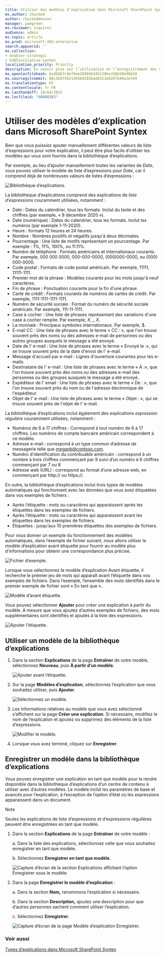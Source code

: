 ```yaml
---
title: Utiliser des modèles d’explication dans Microsoft SharePoint Syntex
ms.author: chucked
author: chuckedmonson
manager: pamgreen
ms.reviewer: ssquires
audience: admin
ms.topic: article
ms.prod: microsoft-365-enterprise
search.appverid: ''
ms.collection:
- enabler-strategic
- m365initiative-syntex
localization_priority: Priority
description: En savoir plus sur l’utilisation et l’enregistrement des modèles d’explication dans Microsoft SharePoint Syntex.
ms.openlocfilehash: bad0db7c9ef6eb26904b345120be336830e90d10
ms.sourcegitcommit: 88c3b9758214936d283bad0321b826fb40a2e7e9
ms.translationtype: HT
ms.contentlocale: fr-FR
ms.lasthandoff: 10/04/2021
ms.locfileid: "60088383"
---
```

# <a name="use-explanation-templates-in-microsoft-sharepoint-syntex"></a>Utiliser des modèles d’explication dans Microsoft SharePoint Syntex

Bien que vous puissiez ajouter manuellement différentes valeurs de liste d'expressions pour votre explication, il peut être plus facile d’utiliser les modèles qui vous sont fournis dans la bibliothèque d’explications.

Par exemple, au lieu d’ajouter manuellement toutes les variantes de *Date*, vous pouvez utiliser le modèle de liste d’expressions pour *Date*, car il comprend déjà de nombreuses valeurs de listes d’expressions :

![Bibliothèque d’explications.](../media/content-understanding/explanation-template.png)

La bibliothèque d’explications comprend des explications de *liste d’expressions* couramment utilisées, notamment :

- Date : Dates du calendrier, tous les formats. Inclut du texte et des chiffres (par exemple, « 9 décembre 2020 »).
- Date (numérique) : Dates du calendrier, tous les formats. Inclut les numéros (par exemple 1-11-2020).
- Heure : formats 12 heures et 24 heures.
- Nombre : Nombres positifs et négatifs jusqu'à deux décimales.
- Pourcentage : Une liste de motifs représentant un pourcentage. Par exemple : 1%, 11%, 100%, ou 11.11%.
- Numéro de téléphone : Formats américains et internationaux courants. Par exemple, 000 000 0000, 000-000-0000, (000)000-0000, ou (000) 000-0000.
- Code postal : Formats de code postal américain. Par exemple, 11111, 11111-1111.
- Premier mot de la phrase : Modèles courants pour les mots jusqu'à neuf caractères.
- Fin de phrase : Ponctuation courante pour la fin d'une phrase.
- Carte de crédit : Formats courants de numéros de cartes de crédit. Par exemple, 1111-1111-1111-1111.
- Numéro de sécurité sociale : Format du numéro de sécurité sociale américain. Par exemple, 111-11-1111.
- Case à cocher : Une liste de phrases représentant des variations d'une case à cocher remplie. Par exemple, _X_, _ _X_.
- La monnaie : Principaux symboles internationaux. Par exemple, $.
- E-mail CC : Une liste de phrases avec le terme « CC : », que l'on trouve souvent près des noms ou des adresses e-mail de personnes ou des autres groupes auxquels le message a été envoyé.
- Date de l' e-mail : Une liste de phrases avec le terme « Envoyé le :», qui se trouve souvent près de la date d'envoi de l' e-mail.
- Message d'accueil par e-mail : Lignes d'ouverture courantes pour les e-mails.
- Destinataire de l' e-mail : Une liste de phrases avec le terme « À :», que l'on trouve souvent près des noms ou des adresses e-mail des personnes ou des groupes auxquels le message a été envoyé.
- Expéditeur de l' email : Une liste de phrases avec le terme « De : », que l'on trouve souvent près du nom ou de l'adresse électronique de l'expéditeur.
- Objet de l' e-mail : Une liste de phrases avec le terme « Objet : », qui se trouve souvent près de l'objet de l' e-mail.

La bibliothèque d’explications inclut également des explications *expression régulière* couramment utilisées, notamment :

- Numéros de 6 à 17 chiffres : Correspond à tout numéro de 6 à 17 chiffres. Les numéros de compte bancaire américain correspondent à ce modèle.
- Adresse e-mail : correspond à un type commun d’adresse de messagerie telle que meganb@contoso.com.
- Numéro d’identification du contribuable américain : correspond à un nombre à trois chiffres commençant par 9 suivi d’un numéro à 6 chiffres commençant par 7 ou 8
- Adresse web (URL) : correspond au format d’une adresse web, en commençant par http:// ou https://.

En outre, la bibliothèque d’explications inclut trois types de modèles automatiques qui fonctionnent avec les données que vous avez étiquetées dans vos exemples de fichiers :

- Après l’étiquette : mots ou caractères qui apparaissent après les étiquettes dans les exemples de fichiers.
- Après l’étiquette : mots ou caractères qui apparaissent avant les étiquettes dans les exemples de fichiers.
- Étiquettes : jusqu’aux 10 premières étiquettes des exemples de fichiers.

Pour vous donner un exemple du fonctionnement des modèles automatiques, dans l’exemple de fichier suivant, nous allons utiliser le modèle d’explication avant étiquette pour fournir au modèle plus d’informations pour obtenir une correspondance plus précise.

![Fichier d’exemple.](../media/content-understanding/before-label.png)

Lorsque vous sélectionnez le modèle d’explication Avant étiquette, il recherche le premier jeu de mots qui apparaît avant l’étiquette dans vos exemples de fichiers. Dans l’exemple, l’ensemble des mots identifiés dans le premier exemple de fichier sont « En tant que ».

![Modèle d’avant étiquette.](../media/content-understanding/before-label-explanation.png)

Vous pouvez sélectionner **Ajouter** pour créer une explication à partir du modèle. À mesure que vous ajoutez d’autres exemples de fichiers, des mots supplémentaires sont identifiés et ajoutés à la liste des expressions.

![Ajouter l'étiquette.](../media/content-understanding/before-label-add.png)

## <a name="use-a-template-from-the-explanation-library"></a>Utiliser un modèle de la bibliothèque d’explications

1. Dans la section **Explications** de la page **Entraîner** de votre modèle, sélectionnez **Nouveau**, puis **À partir d’un modèle**.

   ![Ajouter avant l’étiquette.](../media/content-understanding/from-template.png)

2.  Sur la page **Modèles d’explication**, sélectionnez l’explication que vous souhaitez utiliser, puis **Ajouter**.

    ![Sélectionnez un modèle.](../media/content-understanding/phone-template.png)

3. Les informations relatives au modèle que vous avez sélectionné s’affichent sur la page **Créer une explication**. Si nécessaire, modifiez le nom de l’explication et ajoutez ou supprimez des éléments de la liste d’expressions.

    ![Modifier le modèle.](../media/content-understanding/phone-template-live.png)

4. Lorsque vous avez terminé, cliquez sur **Enregistrer**.

## <a name="save-a-template-to-the-explanation-library"></a>Enregistrer un modèle dans la bibliothèque d’explications

Vous pouvez enregistrer une explication en tant que modèle pour la rendre disponible dans la bibliothèque d’explications d’un centre de contenu à utiliser avec d’autres modèles. Le modèle inclut les paramètres de base et avancés pour l’explication, à l’exception de l’option d’état où les expressions apparaissent dans un document.

> [!NOTE]
> Seules les explications de liste d’expressions et d’expressions régulières peuvent être enregistrées en tant que modèle.

1. Dans la section **Explications** de la page **Entraîner** de votre modèle :

   a. Dans la liste des explications, sélectionnez celle que vous souhaitez enregistrer en tant que modèle.

   b. Sélectionnez **Enregistrer en tant que modèle.**

    ![Capture d’écran de la section Explications affichant l’option Enregistrer sous le modèle.](../media/content-understanding/explanation-save-as-template.png)

2. Dans la page **Enregistrer le modèle d’explication** :

   a. Dans la section **Nom,** renommons l’explication si nécessaire.

   b. Dans la section **Description,** ajoutez une description pour que d’autres personnes sachent comment utiliser l’explication.

   c. Sélectionnez **Enregistrer**.

    ![Capture d’écran de la page Modèle d’explication Enregistrer.](../media/content-understanding/save-explanation-template.png)

### <a name="see-also"></a>Voir aussi

[Types d’explications dans Microsoft SharePoint Syntex](explanation-types-overview.md)